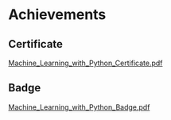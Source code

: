 

# Achievements
## Certificate
[Machine_Learning_with_Python_Certificate.pdf](https://prod-files-secure.s3.us-west-2.amazonaws.com/03e82b26-cccb-4906-bb56-adabcbdc0655/0f35a87e-0c16-48ac-af62-4e4cc34c6a19/Machine_Learning_with_Python_Certificate.pdf?X-Amz-Algorithm=AWS4-HMAC-SHA256&X-Amz-Content-Sha256=UNSIGNED-PAYLOAD&X-Amz-Credential=ASIAZI2LB4667KUIN7EF%2F20250201%2Fus-west-2%2Fs3%2Faws4_request&X-Amz-Date=20250201T024456Z&X-Amz-Expires=3600&X-Amz-Security-Token=IQoJb3JpZ2luX2VjEMH%2F%2F%2F%2F%2F%2F%2F%2F%2F%2FwEaCXVzLXdlc3QtMiJHMEUCIBwgzndNtuULHaGfNAm1BUyYW3u5wK3AQVTAYtW7A9iNAiEA7i45ofxGnolOb63FGLrzUpcRZwqj2CwZ2wx0vLTUxggqiAQIyv%2F%2F%2F%2F%2F%2F%2F%2F%2F%2FARAAGgw2Mzc0MjMxODM4MDUiDE%2B7shuWXAydqRrNeCrcA5raGPUUbZ5ESzRSZbwh08jTIF7VTqdrqhgZkXF87hBFN91TNjwim0qbbE9Gh2k06ZiGKCKjeCELTNUBjxGCr3QRpUw50wOGFMiOlCV1EPnLuA6rY%2BsaVm2HrWrjfJMynbqDSfGilT5tZWp06Vl2ifn%2BFhEJG5m6VYQudhjGsI%2Fk1Mhi0rxxuTXR8pV7HRVE3wJmEtSFckgkQGYpL9cFYISnC2oey902Cqu5m9vc6PYq0qGO1L1%2B7ik%2BtRI5AqYD2h49lzf5uQ0LKtMN6JR38io4agr6mJmRU1RFcC12286lFQYTfJ15PXFsw%2FqqZ4azr9nOiVEZrJtKPcPnvMWX8VWHiteDYUH5rz9vOZRV8Kv7OmSCSZtQ9dywBUp3tPKqF4BHWFWNliNIn4nPvPdtWqLqn9TBLqYqJqg%2Fb1SN1v%2Ffczlyao4DgDzjWDVjSVJeF5ytP%2Fp7HnNQyOXoG0L4cNKQtNJA4d5WnANx9%2BFFliSFMiifeNsrMHtQYU3BNzX%2FFCB4wyZCBm8gJHP22JGWht5JMSeina2dw4wW9DnxApie%2Bz0Bvq5UQX15QemAiYqoNtoGNVkU683J%2FUeCfwUETNN1oRWuRU%2BKtV%2FD%2FXT2l9QWp%2BT9DCyP4O3V7fgnMLns9bwGOqUBNkHs9A6jVPTYUYOZMzrF8eWDckfNfrWZKgiWXcWM%2F1YlgEhMOmiHDsI2lLAghshcArWtd3YEaHt7i6qp%2ByTqEdX0eX8YIcxpHpJPoWNaOmzimg8iCRm%2FUhmoNrx5nNTH3wYGdn8hkO5kcTqpk8SAax1uEa94tKFrM%2FGQt9%2Bhy7MBJ8haXFmwaP3AEJaU99Z5bAjkFLI5bJrBtOLrSrrjwZaUUh2G&X-Amz-Signature=e5d12d17b6bc7100157cec0c77db91f0352485914bc6c0d993ec668bf701dde6&X-Amz-SignedHeaders=host&x-id=GetObject)
## Badge
[Machine_Learning_with_Python_Badge.pdf](https://prod-files-secure.s3.us-west-2.amazonaws.com/03e82b26-cccb-4906-bb56-adabcbdc0655/ff622a22-73d6-44e3-9c7b-e89a8e61b7aa/Machine_Learning_with_Python_Badge.pdf?X-Amz-Algorithm=AWS4-HMAC-SHA256&X-Amz-Content-Sha256=UNSIGNED-PAYLOAD&X-Amz-Credential=ASIAZI2LB4667KUIN7EF%2F20250201%2Fus-west-2%2Fs3%2Faws4_request&X-Amz-Date=20250201T024456Z&X-Amz-Expires=3600&X-Amz-Security-Token=IQoJb3JpZ2luX2VjEMH%2F%2F%2F%2F%2F%2F%2F%2F%2F%2FwEaCXVzLXdlc3QtMiJHMEUCIBwgzndNtuULHaGfNAm1BUyYW3u5wK3AQVTAYtW7A9iNAiEA7i45ofxGnolOb63FGLrzUpcRZwqj2CwZ2wx0vLTUxggqiAQIyv%2F%2F%2F%2F%2F%2F%2F%2F%2F%2FARAAGgw2Mzc0MjMxODM4MDUiDE%2B7shuWXAydqRrNeCrcA5raGPUUbZ5ESzRSZbwh08jTIF7VTqdrqhgZkXF87hBFN91TNjwim0qbbE9Gh2k06ZiGKCKjeCELTNUBjxGCr3QRpUw50wOGFMiOlCV1EPnLuA6rY%2BsaVm2HrWrjfJMynbqDSfGilT5tZWp06Vl2ifn%2BFhEJG5m6VYQudhjGsI%2Fk1Mhi0rxxuTXR8pV7HRVE3wJmEtSFckgkQGYpL9cFYISnC2oey902Cqu5m9vc6PYq0qGO1L1%2B7ik%2BtRI5AqYD2h49lzf5uQ0LKtMN6JR38io4agr6mJmRU1RFcC12286lFQYTfJ15PXFsw%2FqqZ4azr9nOiVEZrJtKPcPnvMWX8VWHiteDYUH5rz9vOZRV8Kv7OmSCSZtQ9dywBUp3tPKqF4BHWFWNliNIn4nPvPdtWqLqn9TBLqYqJqg%2Fb1SN1v%2Ffczlyao4DgDzjWDVjSVJeF5ytP%2Fp7HnNQyOXoG0L4cNKQtNJA4d5WnANx9%2BFFliSFMiifeNsrMHtQYU3BNzX%2FFCB4wyZCBm8gJHP22JGWht5JMSeina2dw4wW9DnxApie%2Bz0Bvq5UQX15QemAiYqoNtoGNVkU683J%2FUeCfwUETNN1oRWuRU%2BKtV%2FD%2FXT2l9QWp%2BT9DCyP4O3V7fgnMLns9bwGOqUBNkHs9A6jVPTYUYOZMzrF8eWDckfNfrWZKgiWXcWM%2F1YlgEhMOmiHDsI2lLAghshcArWtd3YEaHt7i6qp%2ByTqEdX0eX8YIcxpHpJPoWNaOmzimg8iCRm%2FUhmoNrx5nNTH3wYGdn8hkO5kcTqpk8SAax1uEa94tKFrM%2FGQt9%2Bhy7MBJ8haXFmwaP3AEJaU99Z5bAjkFLI5bJrBtOLrSrrjwZaUUh2G&X-Amz-Signature=117afe9e6249aa3af6ba27327d0e50336a022aba70d5e0d3c45157103743e78a&X-Amz-SignedHeaders=host&x-id=GetObject)